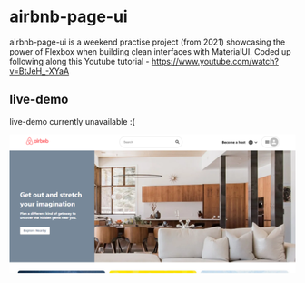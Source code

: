 # airbnb-page-ui

airbnb-page-ui is a weekend practise project (from 2021) showcasing the power of Flexbox when building clean interfaces with MaterialUI. Coded up following along this Youtube tutorial - https://www.youtube.com/watch?v=BtJeH_-XYaA

## live-demo

live-demo currently unavailable :(
    
![](images/screenshot-a.png)